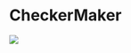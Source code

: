 # CheckerMaker
![](https://cdn.discordapp.com/attachments/852481487123120138/863074364731686953/unknown.pnguestions/14494747/how-to-add-images-to-readme-md-on-github)
